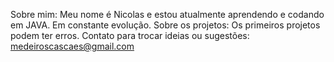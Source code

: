 Sobre mim:
Meu nome é Nicolas e estou atualmente aprendendo e codando em JAVA.
Em constante evolução.
Sobre os projetos:
Os primeiros projetos podem ter erros.
Contato para trocar ideias ou sugestões:
medeiroscascaes@gmail.com
<!---
NicolasMCascaes/NicolasMCascaes is a ✨ special ✨ repository because its `README.md` (this file) appears on your GitHub profile.
You can click the Preview link to take a look at your changes.
--->

